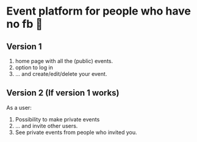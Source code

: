 # Event platform for people who have no fb 💪

## Version 1

1. home page with all the (public) events.
2. option to log in
3. ... and create/edit/delete your event.

## Version 2 (If version 1 works)
As a user: 
1. Possibility to make private events 
2. ... and invite other users.
3. See private events from people who invited you.


